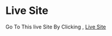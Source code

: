 # Live Site

Go To This live Site By Clicking ,
[Live Site ](https://smartphone-world-app.netlify.app/)
